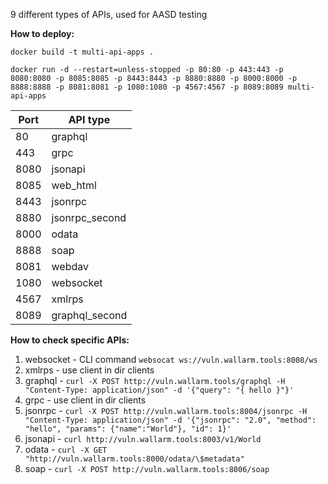 9 different types of APIs, used for AASD testing

**How to deploy:**

```
docker build -t multi-api-apps .
```

`docker run -d --restart=unless-stopped -p 80:80 -p 443:443 -p 8080:8080 -p 8085:8085 -p 8443:8443 -p 8880:8880 -p 8000:8000 -p 8888:8888 -p 8081:8081 -p 1080:1080 -p 4567:4567 -p 8089:8089 multi-api-apps`


| Port | API type |
|------| ------- |
| 80 | graphql   |
| 443 | grpc   | -
| 8080 | jsonapi    |
| 8085 | web_html    |
| 8443 | jsonrpc    | 
| 8880 | jsonrpc_second    | 
| 8000 | odata    | 
| 8888 | soap    |
| 8081 | webdav    |
| 1080 | websocket    | -
| 4567 | xmlrps    | -
| 8089 | graphql_second   |



**How to check specific APIs:**

1. websocket - CLI command `websocat ws://vuln.wallarm.tools:8008/ws`
2. xmlrps - use client in dir clients
3. graphql - `curl -X POST http://vuln.wallarm.tools/graphql -H "Content-Type: application/json" -d '{"query": "{ hello }"}'`
4. grpc - use client in dir clients
5. jsonrpc - `curl -X POST http://vuln.wallarm.tools:8004/jsonrpc -H "Content-Type: application/json" -d '{"jsonrpc": "2.0", "method": "hello", "params": {"name":"World"}, "id": 1}'`
6. jsonapi - `curl http://vuln.wallarm.tools:8003/v1/World`
7. odata - `curl -X GET "http://vuln.wallarm.tools:8000/odata/\$metadata"`
8. soap - `curl -X POST http://vuln.wallarm.tools:8006/soap`
